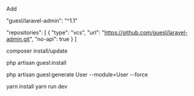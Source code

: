 
Add 

"guesl/laravel-admin": "^1.1"

"repositories": [
    {
        "type": "vcs",
        "url": "https://github.com/guesl/laravel-admin.git",
        "no-api": true
    }
]
    
composer install/update

php artisan guesl:install

php artisan guesl:generate User --module=User --force

yarn install
yarn run dev
